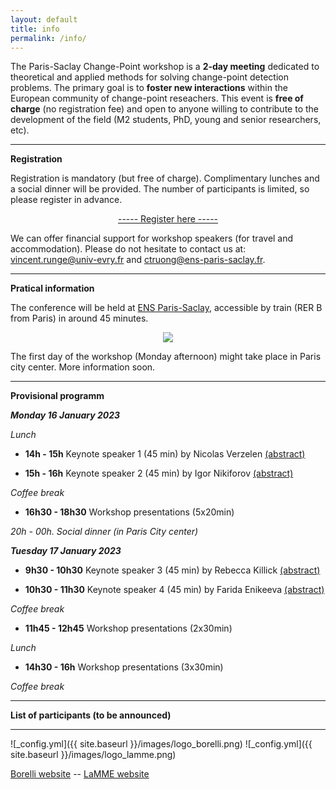 ```yaml
---
layout: default
title: info
permalink: /info/
---
```



The Paris-Saclay Change-Point workshop is a **2-day meeting** dedicated to theoretical and applied methods for solving change-point detection problems.
The primary goal is to **foster new interactions** within the European community of change-point reseachers. This event is **free of charge** (no registration fee) and open to anyone willing to contribute to the development of the field (M2 students, PhD, young and senior researchers, etc).


***

**Registration**

Registration is mandatory (but free of charge).
Complimentary lunches and a social dinner will be provided. The number of participants is limited, so please register in advance.

<p style="text-align: center;">
<a href="https://docs.google.com/forms/d/e/1FAIpQLSdrJDJYCFtiO1Pe1R85hQrI1LLHs-W2fCg9wWRxKjeeWaZckg/viewform?usp=sf_link">----- Register here -----</a>
</p>

We can offer financial support for workshop speakers (for travel and accommodation). Please do not hesitate to contact us at: <vincent.runge@univ-evry.fr> and <ctruong@ens-paris-saclay.fr>.

***

**Pratical information**

The conference will be held at [ENS Paris-Saclay](https://ens-paris-saclay.fr/en/school/how-find-us), accessible by train (RER B from Paris) in around 45 minutes.

<p align="center">
  <img src="{{ site.baseurl }}/images/saclay.jpg" />
</p>

The first day of the workshop (Monday afternoon) might take place in Paris city center. More information soon.

***

**Provisional programm**

***Monday 16 January 2023***

*Lunch*

- **14h - 15h**	Keynote speaker 1 (45 min) by Nicolas Verzelen [(abstract)](https://parissaclaychangepoint.github.io/speakers/#nicolas-verzelen)

- **15h - 16h** Keynote speaker 2 (45 min) by Igor Nikiforov [(abstract)](https://parissaclaychangepoint.github.io/speakers/#igor-nikiforov)

*Coffee break*

- **16h30 - 18h30** Workshop presentations (5x20min)

*20h - 00h. Social dinner (in Paris City center)*



***Tuesday 17 January 2023***

- **9h30 - 10h30**	Keynote speaker 3 (45 min) by Rebecca Killick [(abstract)](https://parissaclaychangepoint.github.io/speakers/#rebecca-killick)

- **10h30 - 11h30**	Keynote speaker 4 (45 min) by Farida Enikeeva [(abstract)](https://parissaclaychangepoint.github.io/speakers/#farida-enikeeva)

*Coffee break*

- **11h45 - 12h45**	Workshop presentations (2x30min)

*Lunch*

-  **14h30 - 16h**	Workshop presentations (3x30min)

*Coffee break*


***

**List of participants (to be announced)**


***



![_config.yml]({{ site.baseurl }}/images/logo_borelli.png)
![_config.yml]({{ site.baseurl }}/images/logo_lamme.png)

[Borelli website](https://centreborelli.ens-paris-saclay.fr/fr)   --       [LaMME website](http://www.math-evry.cnrs.fr/doku.php)




